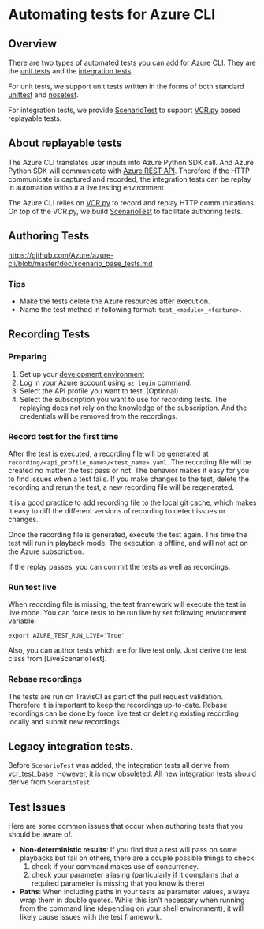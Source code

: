 Automating tests for Azure CLI
========================================

## Overview

There are two types of automated tests you can add for Azure CLI. They are the [unit tests](https://en.wikipedia.org/wiki/Unit_testing) and the [integration tests](https://en.wikipedia.org/wiki/Integration_testing). 

For unit tests, we support unit tests written in the forms of both standard [unittest](https://docs.python.org/3/library/unittest.html) and [nosetest](http://nose.readthedocs.io/en/latest/writing_tests.html).

For integration tests, we provide [ScenarioTest](scenario_base_tests.md) to support [VCR.py](https://vcrpy.readthedocs.io/en/latest/) based replayable tests.

## About replayable tests

The Azure CLI translates user inputs into Azure Python SDK call. And Azure Python SDK will communicate with [Azure REST API](https://docs.microsoft.com/en-us/rest/api/). Therefore if the HTTP communicate is captured and recorded, the integration tests can be replay in automation without a live testing environment.

The Azure CLI relies on [VCR.py](https://vcrpy.readthedocs.io/en/latest/) to record and replay HTTP communications. On top of the VCR.py, we build [ScenarioTest](scenario_base_test.md) to facilitate authoring tests.

## Authoring Tests

https://github.com/Azure/azure-cli/blob/master/doc/scenario_base_tests.md

### Tips

* Make the tests delete the Azure resources after execution.
* Name the test method in following format: `test_<module>_<feature>`.

## Recording Tests

### Preparing

1. Set up your [development environment](configuring_your_machine.md)
2. Log in your Azure account using `az login` command.
3. Select the API profile you want to test. (Optional)
4. Select the subscription you want to use for recording tests. The replaying does not rely on the knowledge of the subscription. And the credentials will be removed from the recordings.

### Record test for the first time

After the test is executed, a recording file will be generated at `recording/<api_profile_name>/<test_name>.yaml`. The recording file will be created no matter the test pass or not. The behavior makes it easy for you to find issues when a test fails. If you make changes to the test, delete the recording and rerun the test, a new recording file will be regenerated.

It is a good practice to add recording file to the local git cache, which makes it easy to diff the different versions of recording to detect issues or changes.

Once the recording file is generated, execute the test again. This time the test will run in playback mode. The execution is offline, and will not act on the Azure subscription.

If the replay passes, you can commit the tests as well as recordings.

### Run test live

When recording file is missing, the test framework will execute the test in live mode. You can force tests to be run live by set following environment variable:
```
export AZURE_TEST_RUN_LIVE='True'
```

Also, you can author tests which are for live test only. Just derive the test class from [LiveScenarioTest].

### Rebase recordings

The tests are run on TravisCI as part of the pull request validation. Therefore it is important to keep the recordings up-to-date. Rebase recordings can be done by force live test or deleting existing recording locally and submit new recordings.

## Legacy integration tests.

Before `ScenarioTest` was added, the integration tests all derive from [vcr_test_base](https://github.com/Azure/azure-cli/blob/013b96e702a4eb054f67e8a563a7b050eac4f036/src/azure-cli-testsdk/azure/cli/testsdk/vcr_test_base.py). However, it is now obsoleted. All new integration tests should derive from `ScenarioTest`.

## Test Issues

Here are some common issues that occur when authoring tests that you should be aware of.

- **Non-deterministic results**: If you find that a test will pass on some playbacks but fail on others, there are a couple possible things to check:
  1. check if your command makes use of concurrency.
  2. check your parameter aliasing (particularly if it complains that a required parameter is missing that you know is there)
- **Paths**: When including paths in your tests as parameter values, always wrap them in double quotes. While this isn't necessary when running from the command line (depending on your shell environment), it will likely cause issues with the test framework.
